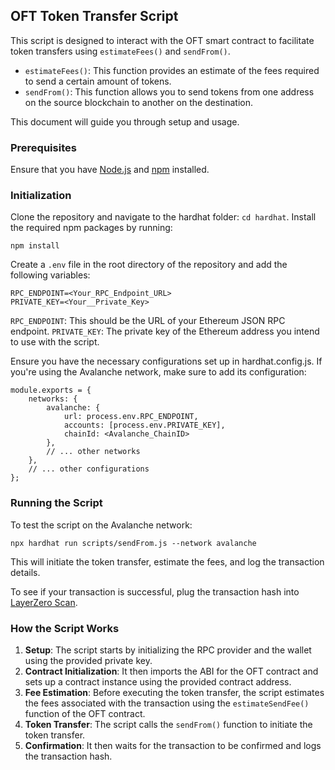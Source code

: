 ## OFT Token Transfer Script

This script is designed to interact with the OFT smart contract to facilitate token transfers using `estimateFees()` and `sendFrom()`.

- `estimateFees()`: This function provides an estimate of the fees required to send a certain amount of tokens.
- `sendFrom()`: This function allows you to send tokens from one address on the source blockchain to another on the destination.

This document will guide you through setup and usage.

### Prerequisites

Ensure that you have [Node.js](https://nodejs.org/) and [npm](https://www.npmjs.com/) installed.

### Initialization

Clone the repository and navigate to the hardhat folder: `cd hardhat`.
Install the required npm packages by running:

```
npm install
```

Create a `.env` file in the root directory of the repository and add the following variables:

```
RPC_ENDPOINT=<Your_RPC_Endpoint_URL>
PRIVATE_KEY=<Your__Private_Key>
```

`RPC_ENDPOINT`: This should be the URL of your Ethereum JSON RPC endpoint.
`PRIVATE_KEY`: The private key of the Ethereum address you intend to use with the script.

Ensure you have the necessary configurations set up in hardhat.config.js. If you're using the Avalanche network, make sure to add its configuration:

```
module.exports = {
    networks: {
        avalanche: {
            url: process.env.RPC_ENDPOINT,
            accounts: [process.env.PRIVATE_KEY],
            chainId: <Avalanche_ChainID>
        },
        // ... other networks
    },
    // ... other configurations
};
```

### Running the Script

To test the script on the Avalanche network:

```
npx hardhat run scripts/sendFrom.js --network avalanche
```

This will initiate the token transfer, estimate the fees, and log the transaction details.

To see if your transaction is successful, plug the transaction hash into [LayerZero Scan](https://layerzeroscan.com/).

### How the Script Works

1. **Setup**: The script starts by initializing the RPC provider and the wallet using the provided private key.
2. **Contract Initialization**: It then imports the ABI for the OFT contract and sets up a contract instance using the provided contract address.
3. **Fee Estimation**: Before executing the token transfer, the script estimates the fees associated with the transaction using the `estimateSendFee()` function of the OFT contract.
4. **Token Transfer**: The script calls the `sendFrom()` function to initiate the token transfer.
5. **Confirmation**: It then waits for the transaction to be confirmed and logs the transaction hash.
